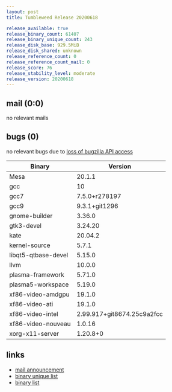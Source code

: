 ```yaml
---
layout: post
title: Tumbleweed Release 20200618

release_available: true
release_binary_count: 61407
release_binary_unique_count: 243
release_disk_base: 929.5MiB
release_disk_shared: unknown
release_reference_count: 0
release_reference_count_mail: 0
release_score: 76
release_stability_level: moderate
release_version: 20200618
---
```


## mail (0:0)

no relevant mails

## bugs (0)

<!--more-->

no relevant bugs due to [loss of bugzilla API access](https://bugzilla.opensuse.org/show_bug.cgi?id=1157722)

Binary | Version
--- | ---
Mesa | 20.1.1
gcc | 10
gcc7 | 7.5.0+r278197
gcc9 | 9.3.1+git1296
gnome-builder | 3.36.0
gtk3-devel | 3.24.20
kate | 20.04.2
kernel-source | 5.7.1
libqt5-qtbase-devel | 5.15.0
llvm | 10.0.0
plasma-framework | 5.71.0
plasma5-workspace | 5.19.0
xf86-video-amdgpu | 19.1.0
xf86-video-ati | 19.1.0
xf86-video-intel | 2.99.917+git8674.25c9a2fcc
xf86-video-nouveau | 1.0.16
xorg-x11-server | 1.20.8+0

## links

- [mail announcement](https://lists.opensuse.org/opensuse-factory/2020-06/msg00244.html)
- [binary unique list](http://download.opensuse.org/history/20200618/rpm.unique.list)
- [binary list](http://download.opensuse.org/history/20200618/rpm.list)
